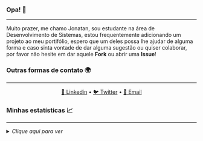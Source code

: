 ### Opa! 👋
---
Muito prazer, me chamo Jonatan, sou estudante na área de Desenvolvimento de Sistemas, estou frequentemente adicionando um projeto ao meu portifólio, espero que um deles possa lhe ajudar de alguma forma e caso sinta vontade de dar alguma sugestão ou quiser colaborar, por favor não hesite em dar aquele **Fork** ou abrir uma **Issue**!


### Outras formas de contato 🌍
---

<p align="center">
    <a href="https://www.linkedin.com/in/jonatan-frederico-41b6401b0/">💼 Linkedin</a> •
    <a href="https://twitter.com/Jonanas966">🐦 Twitter</a> •
    <a href="mailto:jonatanfrederico@gmail.com">📧 Email</a>
</p>

### Minhas estatísticas 📈
---

<details>
    <summary>
        <i>Clique aqui para ver</i>
    </summary>

<a href="https://github.com/Jonatan966/Jonatan966">
  <img align="center" src="https://github-readme-stats.vercel.app/api/top-langs/?username=Jonatan966&hide=java,css&theme=dark" />
</a>
<a href="https://github.com/Jonatan966/Jonatan966">
  <img align="center" src="https://github-readme-stats.vercel.app/api?username=Jonatan966&show_icons=true&line_height=33&count_private=true&theme=dark" />
</a>

</details>
